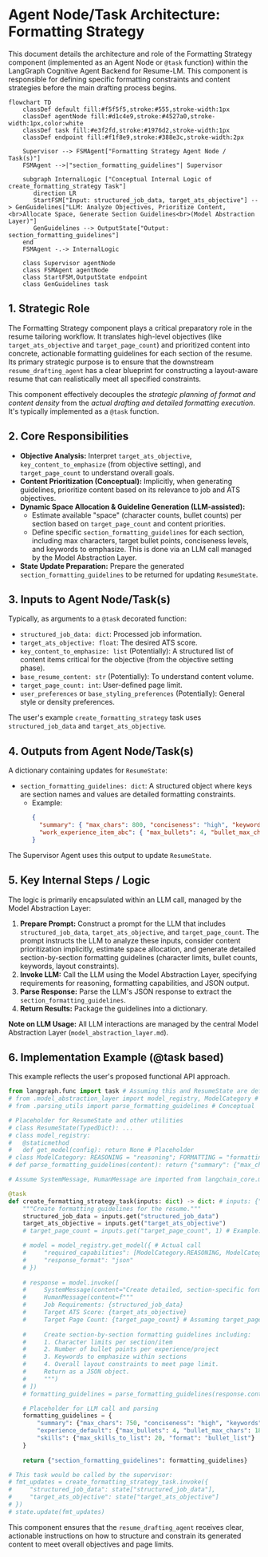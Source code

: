 # Agent Node/Task Architecture: Formatting Strategy

This document details the architecture and role of the Formatting Strategy component (implemented as an Agent Node or `@task` function) within the LangGraph Cognitive Agent Backend for Resume-LM. This component is responsible for defining specific formatting constraints and content strategies before the main drafting process begins.

```mermaid
flowchart TD
    classDef default fill:#f5f5f5,stroke:#555,stroke-width:1px
    classDef agentNode fill:#d1c4e9,stroke:#4527a0,stroke-width:1px,color:white
    classDef task fill:#e3f2fd,stroke:#1976d2,stroke-width:1px
    classDef endpoint fill:#f1f8e9,stroke:#388e3c,stroke-width:2px

    Supervisor --> FSMAgent["Formatting Strategy Agent Node / Task(s)"]
    FSMAgent -->|"section_formatting_guidelines"| Supervisor

    subgraph InternalLogic ["Conceptual Internal Logic of create_formatting_strategy Task"]
       direction LR
       StartFSM["Input: structured_job_data, target_ats_objective"] --> GenGuidelines["LLM: Analyze Objectives, Prioritize Content,<br>Allocate Space, Generate Section Guidelines<br>(Model Abstraction Layer)"]
       GenGuidelines --> OutputState["Output: section_formatting_guidelines"]
    end
    FSMAgent -.-> InternalLogic

    class Supervisor agentNode
    class FSMAgent agentNode
    class StartFSM,OutputState endpoint
    class GenGuidelines task
```

## 1. Strategic Role

The Formatting Strategy component plays a critical preparatory role in the resume tailoring workflow. It translates high-level objectives (like `target_ats_objective` and `target_page_count`) and prioritized content into concrete, actionable formatting guidelines for each section of the resume. Its primary strategic purpose is to ensure that the downstream `resume_drafting_agent` has a clear blueprint for constructing a layout-aware resume that can realistically meet all specified constraints.

This component effectively decouples the *strategic planning of format and content density* from the *actual drafting and detailed formatting execution*. It's typically implemented as a `@task` function.

## 2. Core Responsibilities

*   **Objective Analysis:** Interpret `target_ats_objective`, `key_content_to_emphasize` (from objective setting), and `target_page_count` to understand overall goals.
*   **Content Prioritization (Conceptual):** Implicitly, when generating guidelines, prioritize content based on its relevance to job and ATS objectives.
*   **Dynamic Space Allocation & Guideline Generation (LLM-assisted):**
    *   Estimate available "space" (character counts, bullet counts) per section based on `target_page_count` and content priorities.
    *   Define specific `section_formatting_guidelines` for each section, including max characters, target bullet points, conciseness levels, and keywords to emphasize. This is done via an LLM call managed by the Model Abstraction Layer.
*   **State Update Preparation:** Prepare the generated `section_formatting_guidelines` to be returned for updating `ResumeState`.

## 3. Inputs to Agent Node/Task(s)

Typically, as arguments to a `@task` decorated function:
*   `structured_job_data: dict`: Processed job information.
*   `target_ats_objective: float`: The desired ATS score.
*   `key_content_to_emphasize: list` (Potentially): A structured list of content items critical for the objective (from the objective setting phase).
*   `base_resume_content: str` (Potentially): To understand content volume.
*   `target_page_count: int`: User-defined page limit.
*   `user_preferences` or `base_styling_preferences` (Potentially): General style or density preferences.

The user's example `create_formatting_strategy` task uses `structured_job_data` and `target_ats_objective`.

## 4. Outputs from Agent Node/Task(s)

A dictionary containing updates for `ResumeState`:
*   `section_formatting_guidelines: dict`: A structured object where keys are section names and values are detailed formatting constraints.
    *   Example:
        ```json
        {
          "summary": { "max_chars": 800, "conciseness": "high", "keywords": ["keyword1"] },
          "work_experience_item_abc": { "max_bullets": 4, "bullet_max_chars": 200, "focus_keywords": ["project management"] }
        }
        ```
The Supervisor Agent uses this output to update `ResumeState`.

## 5. Key Internal Steps / Logic

The logic is primarily encapsulated within an LLM call, managed by the Model Abstraction Layer:

1.  **Prepare Prompt:** Construct a prompt for the LLM that includes `structured_job_data`, `target_ats_objective`, and `target_page_count`. The prompt instructs the LLM to analyze these inputs, consider content prioritization implicitly, estimate space allocation, and generate detailed section-by-section formatting guidelines (character limits, bullet counts, keywords, layout constraints).
2.  **Invoke LLM:** Call the LLM using the Model Abstraction Layer, specifying requirements for reasoning, formatting capabilities, and JSON output.
3.  **Parse Response:** Parse the LLM's JSON response to extract the `section_formatting_guidelines`.
4.  **Return Results:** Package the guidelines into a dictionary.

**Note on LLM Usage:** All LLM interactions are managed by the central Model Abstraction Layer (`model_abstraction_layer.md`).

## 6. Implementation Example (@task based)

This example reflects the user's proposed functional API approach.

```python
from langgraph.func import task # Assuming this and ResumeState are defined
# from .model_abstraction_layer import model_registry, ModelCategory # Conceptual
# from .parsing_utils import parse_formatting_guidelines # Conceptual

# Placeholder for ResumeState and other utilities
# class ResumeState(TypedDict): ...
# class model_registry:
#   @staticmethod
#   def get_model(config): return None # Placeholder
# class ModelCategory: REASONING = "reasoning"; FORMATTING = "formatting"
# def parse_formatting_guidelines(content): return {"summary": {"max_chars": 800}} # Placeholder

# Assume SystemMessage, HumanMessage are imported from langchain_core.messages

@task
def create_formatting_strategy_task(inputs: dict) -> dict: # inputs: {"structured_job_data": dict, "target_ats_objective": float}
    """Create formatting guidelines for the resume."""
    structured_job_data = inputs.get("structured_job_data")
    target_ats_objective = inputs.get("target_ats_objective")
    # target_page_count = inputs.get("target_page_count", 1) # Example: could be passed in

    # model = model_registry.get_model({ # Actual call
    #     "required_capabilities": [ModelCategory.REASONING, ModelCategory.FORMATTING],
    #     "response_format": "json"
    # })
    
    # response = model.invoke([
    #     SystemMessage(content="Create detailed, section-specific formatting guidelines for a resume."),
    #     HumanMessage(content=f"""
    #     Job Requirements: {structured_job_data}
    #     Target ATS Score: {target_ats_objective}
    #     Target Page Count: {target_page_count} # Assuming target_page_count is available
        
    #     Create section-by-section formatting guidelines including:
    #     1. Character limits per section/item
    #     2. Number of bullet points per experience/project
    #     3. Keywords to emphasize within sections
    #     4. Overall layout constraints to meet page limit.
    #     Return as a JSON object.
    #     """)
    # ])
    # formatting_guidelines = parse_formatting_guidelines(response.content) # Placeholder

    # Placeholder for LLM call and parsing
    formatting_guidelines = {
        "summary": {"max_chars": 750, "conciseness": "high", "keywords": ["lead", "develop"]},
        "experience_default": {"max_bullets": 4, "bullet_max_chars": 180},
        "skills": {"max_skills_to_list": 20, "format": "bullet_list"}
    }
    
    return {"section_formatting_guidelines": formatting_guidelines}

# This task would be called by the supervisor:
# fmt_updates = create_formatting_strategy_task.invoke({
#     "structured_job_data": state["structured_job_data"],
#     "target_ats_objective": state["target_ats_objective"]
# })
# state.update(fmt_updates)
```

This component ensures that the `resume_drafting_agent` receives clear, actionable instructions on how to structure and constrain its generated content to meet overall objectives and page limits.
